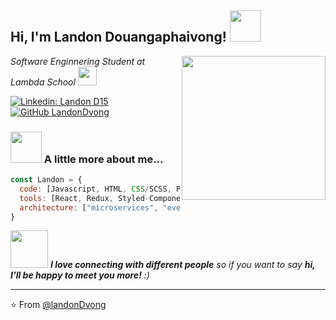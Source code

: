 <h2> Hi, I'm Landon Douangaphaivong! <img src="https://media.giphy.com/media/mGcNjsfWAjY5AEZNw6/giphy.gif" width="50"></h2>
<img align='right' src="https://media.giphy.com/media/ieyl9zmCjO4b4t6qoY/giphy.gif" width="230">
<p><em>Software Enginnering Student at Lambda School <a href="http://www.unb.br"></a><img src="https://media.giphy.com/media/fYSnHlufseco8Fh93Z/giphy.gif" width="30">
</em></p>

[![Linkedin: Landon D15](https://img.shields.io/badge/-thaianebraga-blue?style=flat-square&logo=Linkedin&logoColor=white&link=https://www.linkedin.com/in/landond15/)](https://www.linkedin.com/in/landond15/)
[![GitHub LandonDvong](https://img.shields.io/github/followers/LandonDvong?label=follow&style=social)](https://github.com/LandonDvong)


### <img src="https://media.giphy.com/media/VgCDAzcKvsR6OM0uWg/giphy.gif" width="50"> A little more about me...  

```javascript
const Landon = {
  code: [Javascript, HTML, CSS/SCSS, Python, Node,  SQL/MySQL, PostGreSQL]
  tools: [React, Redux, Styled-Components, Jest, Docker],
  architecture: ["microservices", "event-driven", "design system pattern"],
}
```

<img src="https://media.giphy.com/media/LnQjpWaON8nhr21vNW/giphy.gif" width="60"> <em><b>I love connecting with different people</b> so if you want to say <b>hi, I'll be happy to meet you more!</b> :)</em>

---

⭐️ From [@landonDvong](https://github.com/LandonDvong)


